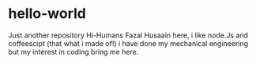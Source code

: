 # hello-world
Just another repository
Hi-Humans
Fazal Husaain here, i like node.Js and coffeescipt (that what i made of!)
i have done my mechanical engineering but my interest in coding bring me here.
